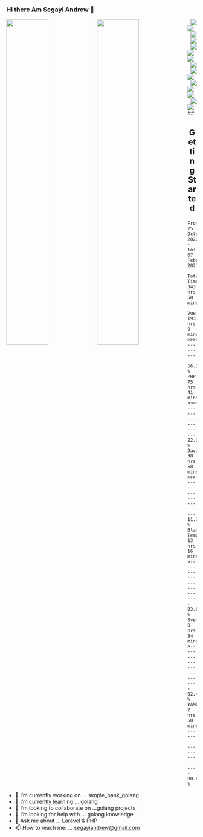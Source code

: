 
### Hi there Am Segayi Andrew 👋


<img align="left" width="47%" src="https://github-readme-stats.vercel.app/api?username=codeninjaug&show_icons=true&theme=tokyonight"/>

<img align="left" width="47%" src="https://github-readme-stats.vercel.app/api/top-langs/?username=codeninjaug&layout=compact"/>

<img align="right" src="https://img.shields.io/badge/github%20actions-%232671E5.svg?style=for-the-badge&logo=githubactions&logoColor=white"/>

<img align="center" src="https://img.shields.io/badge/mysql-%2300f.svg?style=for-the-badge&logo=mysql&logoColor=white"/>

<img align="right" src="https://img.shields.io/badge/postgres-%23316192.svg?style=for-the-badge&logo=postgresql&logoColor=white"/>

<img align="right" src="https://img.shields.io/badge/redis-%23DD0031.svg?style=for-the-badge&logo=redis&logoColor=white"/>

<img align="right" src="https://img.shields.io/badge/laravel-%23FF2D20.svg?style=for-the-badge&logo=laravel&logoColor=white"/>

<img align="left" src="https://img.shields.io/badge/react-%2320232a.svg?style=for-the-badge&logo=react&logoColor=%2361DAFB"/>

<img align="center" src="https://img.shields.io/badge/tailwindcss-%2338B2AC.svg?style=for-the-badge&logo=tailwind-css&logoColor=white"/>

<img align="right" src="https://img.shields.io/badge/vuejs-%2335495e.svg?style=for-the-badge&logo=vuedotjs&logoColor=%234FC08D"/>

<img align="right" src="https://img.shields.io/badge/go-%2300ADD8.svg?style=for-the-badge&logo=go&logoColor=white"/>

<img align="left" src="https://img.shields.io/badge/javascript-%23323330.svg?style=for-the-badge&logo=javascript&logoColor=%23F7DF1E"/>

<img align="right" src="https://img.shields.io/badge/php-%23777BB4.svg?style=for-the-badge&logo=php&logoColor=white"/>

<img align="left" src="https://img.shields.io/badge/WordPress-%23117AC9.svg?style=for-the-badge&logo=WordPress&logoColor=white"/>

<img align="center" src="https://img.shields.io/badge/github-%23121011.svg?style=for-the-badge&logo=github&logoColor=white"/>

<img align="right" src="https://img.shields.io/badge/docker-%230db7ed.svg?style=for-the-badge&logo=docker&logoColor=white"/>

<img align="left" src="https://img.shields.io/badge/bootstrap-%23563D7C.svg?style=for-the-badge&logo=bootstrap&logoColor=white"/>
##

## <p align="center">Getting Started</p>

<!--START_SECTION:waka-->

```text
From: 25 October 2022 - To: 07 February 2023

Total Time: 343 hrs 58 mins

Vue.js           193 hrs 9 mins  >>>>>>>>>>>>>>-----------   56.15 %
PHP              75 hrs 41 mins  >>>>>>-------------------   22.00 %
JavaScript       38 hrs 58 mins  >>>----------------------   11.33 %
Blade Template   13 hrs 16 mins  >------------------------   03.86 %
Svelte           8 hrs 34 mins   >------------------------   02.49 %
YAML             2 hrs 50 mins   -------------------------   00.83 %
```

<!--END_SECTION:waka-->

- 🔭 I’m currently working on ... simple_bank_golang
- 🌱 I’m currently learning ...  golang
- 👯 I’m looking to collaborate on ...golang projects
- 🤔 I’m looking for help with ...  golang knowledge
- 💬 Ask me about ... Laravel & PHP 
- 📫 How to reach me: ... segayiandrew@gmail.com
